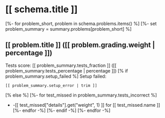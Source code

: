 # [[ schema.title ]]

[%- for problem_short, problem in schema.problems.items() %]
[%- set problem_summary = summary.problems[problem_short] %]

## [[ problem.title ]] ([[ problem.grading.weight | percentage ]])

Tests score: [[ problem_summary.tests_fraction ]] ([[ problem_summary.tests_percentage | percentage ]])
[% if problem_summary.setup_failed %]
Setup failed:

```
[[ problem_summary.setup_error | trim ]]
```
[% else %]
[%- for test_missed in problem_summary.tests_incorrect %]
- -[[ test_missed["details"].get("weight", 1) ]] for [[ test_missed.name ]]
[%- endfor -%]
[%- endif -%]
[%- endfor -%]
